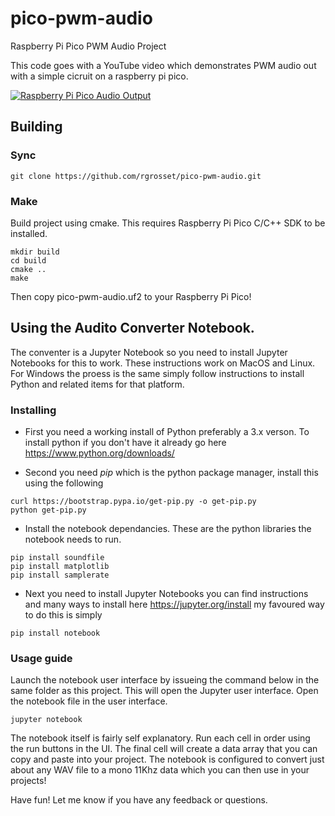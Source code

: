 # pico-pwm-audio
Raspberry Pi Pico PWM Audio Project

This code goes with a YouTube video which demonstrates PWM audio out with a simple cicruit on a raspberry pi pico. 

[![Raspberry Pi Pico Audio Output](https://img.youtube.com/vi/rwPTpMuvSXg/0.jpg)](https://www.youtube.com/watch?v=rwPTpMuvSXg)



## Building

### Sync 
```
git clone https://github.com/rgrosset/pico-pwm-audio.git
```

### Make 
Build project using cmake. This requires Raspberry Pi Pico C/C++ SDK to be installed. 
```
mkdir build
cd build
cmake ..
make
```

Then copy pico-pwm-audio.uf2 to your Raspberry Pi Pico!

## Using the Audito Converter Notebook. 

The conventer is a Jupyter Notebook so you need to install Jupyter Notebooks for this to work. These instructions work on MacOS and Linux.  For Windows the proess is the same simply follow instructions to install Python and related items for that platform. 

### Installing 
* First you need a working install of Python preferably a 3.x verson. To install python if you don't have it already go here https://www.python.org/downloads/

* Second you need *pip* which is the python package manager, install this using the following
```
curl https://bootstrap.pypa.io/get-pip.py -o get-pip.py
python get-pip.py
```

* Install the notebook dependancies. These are the python libraries the notebook needs to run. 
```
pip install soundfile 
pip install matplotlib
pip install samplerate
```


* Next you need to install Jupyter Notebooks you can find instructions and many ways to install here https://jupyter.org/install my favoured way to do this is simply
```
pip install notebook
```

### Usage guide 
Launch the notebook user interface by issueing the command below in the same folder as this project. This will open the Jupyter user interface. Open the notebook file in the user interface.  

```
jupyter notebook
```

The notebook itself is fairly self explanatory. Run each cell in order using the run buttons in the UI. The final cell will create a data array that you can copy and paste into your project. The notebook is configured to convert just about any WAV file to a mono 11Khz data which you can then use in your projects! 


Have fun! Let me know if you have any feedback or questions. 
